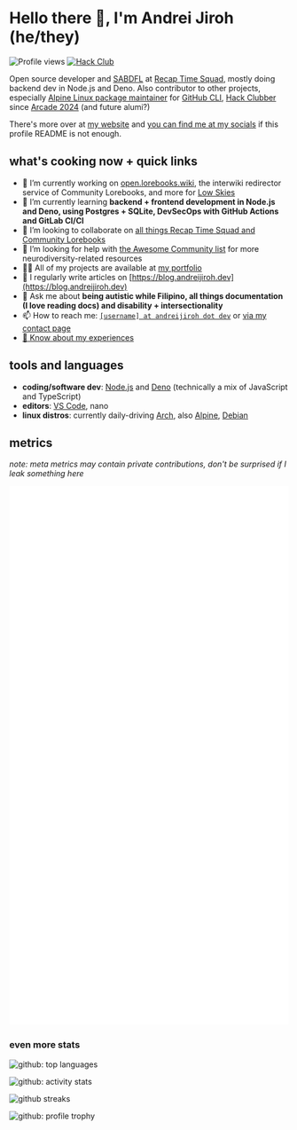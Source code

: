 # Hello there 👋, I'm Andrei Jiroh (he/they)

![Profile views](https://komarev.com/ghpvc/?username=ajhalili2006&label=profile+views&color=yellow&style=flat-square)
[![Hack Club](https://badges.api.lorebooks.wiki/badges/hackclub/hackclub?style=flat-square)](https://hackclub.com)

Open source developer and [SABDFL] at [Recap Time Squad], mostly doing backend dev in Node.js and Deno.
Also contributor to other projects, especially [Alpine Linux package maintainer] for [GitHub CLI],
[Hack Clubber] since [Arcade 2024] (and future alumi?)

There's more over at [my website](https://andreijiroh.dev) and [you can find me at my socials](https://links.andreijiroh.dev) if this profile README is not enough.

## what's cooking now + quick links

- 🔭 I’m currently working on [open.lorebooks.wiki](https://github.com/lorebooks-wiki/interwiki-redirects),
the interwiki redirector service of Community Lorebooks, and more for [Low Skies]
- 🌱 I’m currently learning **backend + frontend development in Node.js and Deno, using Postgres + SQLite, DevSecOps with GitHub Actions and GitLab CI/CI**
- 👯 I’m looking to collaborate on [all things Recap Time Squad and Community Lorebooks](https://recaptime.dev/team)
- 🤝 I’m looking for help with [the Awesome Community list](https://github.com/awesome-neurodiversity/awesome-neurodiversity) for more neurodiversity-related resources
- 👨‍💻 All of my projects are available at [my portfolio](https://go.andreijiroh.dev/portfolio)
- 📝 I regularly write articles on [https://blog.andreijiroh.dev](https://blog.andreijiroh.dev)
- 💬 Ask me about **being autistic while Filipino, all things documentation (I love reading docs) and disability + intersectionality**
- 📫 How to reach me: [`[username] at andreijiroh dot dev`](mailto:ajhalili2006@andreijiroh.dev) or [via my contact page](https://andreijiroh.dev/contact)
- [📄 Know about my experiences](https://go.andreijiroh.dev/resume)

## tools and languages

- **coding/software dev**: [Node.js](https://nodejs.dev) and [Deno](https://deno.com) (technically a mix of JavaScript and TypeScript)
- **editors**: [VS Code](https://vscode.dev), nano
- **linux distros**: currently daily-driving [Arch], also [Alpine], [Debian]

## metrics

_note: meta metrics may contain private contributions, don't be surprised if I leak something here_

![meta metrics](./static/github-metrics/meta.svg)

### even more stats

![github: top languages](https://github-readme-stats.vercel.app/api/top-langs?username=ajhalili2006&show_icons=true&theme=dark&locale=en&layout=compact)

![github: activity stats](https://github-readme-stats.vercel.app/api?username=ajhalili2006&show_icons=true&theme=dark&title_color=ffffff&text_color=ffffff&locale=en)

![github streaks](https://github-readme-streak-stats.herokuapp.com/?user=ajhalili2006&theme=dark)

![github: profile trophy](https://github-profile-trophy.vercel.app/?username=ajhalili2006)

[Recap Time Squad]: https://recaptime.dev
[SABDFL]: https://wiki.andreijiroh.dev/garden/autistic-glossary/sabdfl
[Alpine Linux package maintainer]: https://gitlab.alpinelinux.org/alpine/aports
[GitHub CLI]: https://cli.github.com
[Hack Clubber]: https://hackclub.com/slack
[Arcade 2024]: https://hackclub.com/arcade
[Alpine]: https://alpinelinux.org
[Debian]: https://debian.org
[Arch]: https://archlinux.org
[Low Skies]: https://low-skies.hackclub.com